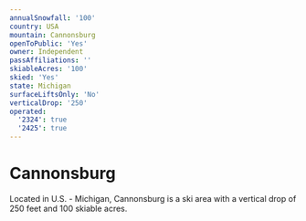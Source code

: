 ```yaml
---
annualSnowfall: '100'
country: USA
mountain: Cannonsburg
openToPublic: 'Yes'
owner: Independent
passAffiliations: ''
skiableAcres: '100'
skied: 'Yes'
state: Michigan
surfaceLiftsOnly: 'No'
verticalDrop: '250'
operated:
  '2324': true
  '2425': true
---
```



# Cannonsburg

Located in U.S. - Michigan, Cannonsburg is a ski area with a vertical drop of 250 feet and 100 skiable acres.
